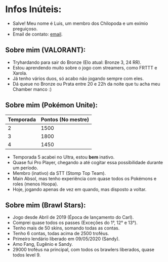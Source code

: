 # Infos Inúteis:

- Salve! Meu nome é Luis, um membro dos Chilopoda e um exímio preguiçoso.
- Email de contato: [email](luis.f.mafort@gmail.com).

## Sobre mim (VALORANT):

- Tryhardando para sair do Bronze (Elo atual: Bronze 3, 24 RR).
- Estou aprendendo muito sobre o jogo com streamers, como FRTTT e Xarola.
- Já tenho vários duos, só acabo não jogando sempre com eles.
- Dá queue no Bronze ou Prata entre 20 e 22h da noite que tu acha meu Chamber manco :)

## Sobre mim (Pokémon Unite):

|Temporada|Pontos (No mestre)|
|---------|------|
|2|1500|
|3|1800|
|4|1450|

- Temporada 5 acabei no Ultra, estou **bem** inativo.
- Quase fui Pro Player, chegando a até cogitar essa possibilidade durante um período.
- Membro (inativo) da STT (Stomp Top Team).
- Main Absol, mas tenho experiência com quase todos os Pokémons e roles (menos Hoopa).
- Hoje, jogando apenas de vez em quando, mas disposto a voltar.

## Sobre mim (Brawl Stars):

- Jogo desde Abril de 2019 (Época de lançamento do Carl).
- Comprei quase todos os passes (Exceções do 1°, 12° e 13°).
- Tenho mais de 50 skins, somando todas as contas.
- Tenho 6 contas, todas acima de 2500 troféus.
- Primeiro lendário liberado em 09/05/2020 (Sandy).
- Amo Fang, Eugênio e Sandy.
- 29000 troféus na principal, com todos os brawlers liberados, quase todos level 9.
